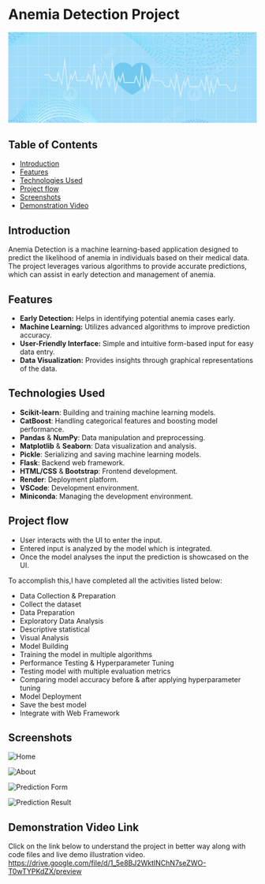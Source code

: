 # Anemia Detection Project
![Anemia Detection Banner](./static/banner.jpg)

## Table of Contents

- [Introduction](#introduction)
- [Features](#features)
- [Technologies Used](#technologies-used)
- [Project flow](#project-flow)
- [Screenshots](#screenshots)
- [Demonstration Video](#demonstration-video)

## Introduction

Anemia Detection is a machine learning-based application designed to predict the likelihood of anemia in individuals based on their medical data. The project leverages various algorithms to provide accurate predictions, which can assist in early detection and management of anemia.

## Features

- **Early Detection:** Helps in identifying potential anemia cases early.
- **Machine Learning:** Utilizes advanced algorithms to improve prediction accuracy.
- **User-Friendly Interface:** Simple and intuitive form-based input for easy data entry.
- **Data Visualization:** Provides insights through graphical representations of the data.

## Technologies Used

- **Scikit-learn**: Building and training machine learning models.
- **CatBoost**: Handling categorical features and boosting model performance.
- **Pandas** & **NumPy**: Data manipulation and preprocessing.
- **Matplotlib** & **Seaborn**: Data visualization and analysis.
- **Pickle**: Serializing and saving machine learning models.
- **Flask**: Backend web framework.
- **HTML/CSS** & **Bootstrap**: Frontend development.
- **Render**: Deployment platform.
- **VSCode**: Development environment.
- **Miniconda**: Managing the development environment.

## Project flow
- User interacts with the UI to enter the input. 
- Entered input is analyzed by the model which is integrated. 
- Once the model analyses the input the prediction is showcased on the UI. 

To accomplish this,I have completed all the activities listed below: 
- Data Collection & Preparation  
- Collect the dataset 
- Data Preparation 
- Exploratory Data Analysis 
- Descriptive statistical 
- Visual Analysis 
- Model Building 
- Training the model in multiple algorithms 
- Performance Testing & Hyperparameter Tuning
- Testing model with multiple evaluation metrics 
- Comparing model accuracy before & after applying hyperparameter tuning 
- Model Deployment 
- Save the best model 
- Integrate with Web Framework

## Screenshots 

![Home](https://drive.google.com/uc?export=view&id=1AtoJCxfUPUzKCwGgkTggBUc2Fhmx6qja)

![About](https://drive.google.com/uc?export=view&id=1Z-nW34VBg_mxV1_ZM2oNi7iCiEmmKQcb)

![Prediction Form](https://drive.google.com/uc?export=view&id=1SUwpgq8-JPQXVQGe-j6-YCBhy6ZTkqx0)

![Prediction Result](https://drive.google.com/uc?export=view&id=1rBP8XbCFPFDIuZ7Baq53fPiUdxvdsCZR)

## Demonstration Video Link
Click on the link below to understand the project in better way along with code files and live demo illustration video.
https://drive.google.com/file/d/1_5e8BJ2WktINChN7seZWO-T0wTYPKdZX/preview




